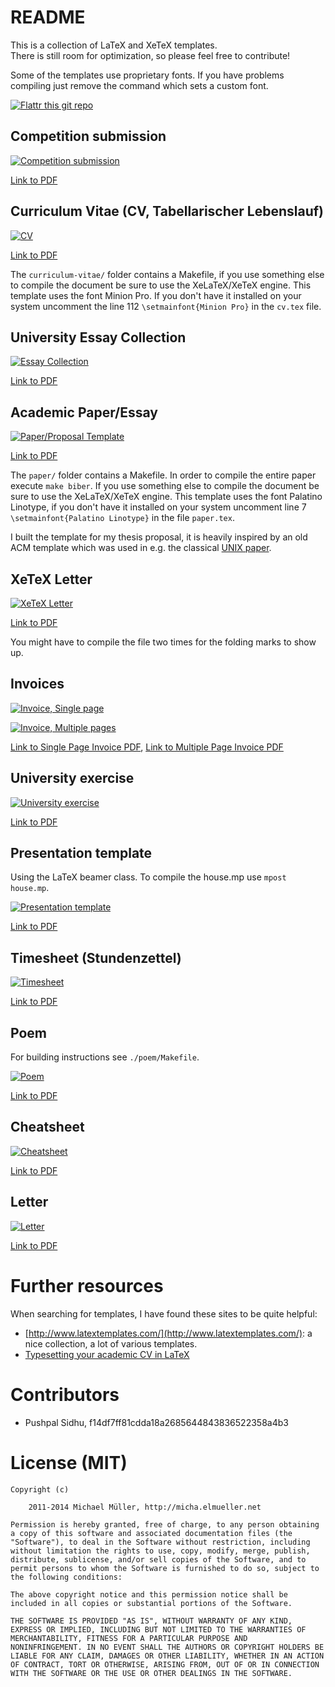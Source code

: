 # README

This is a collection of LaTeX and XeTeX templates.  
There is still room for optimization, so please feel free to contribute!

Some of the templates use proprietary fonts. If you have problems compiling
just remove the command which sets a custom font.

[![Flattr this git repo](http://api.flattr.com/button/flattr-badge-large.png)](http://flattr.com/thing/1421415/cmichilatex-template-collection-on-GitHub) 


## Competition submission

[![Competition submission](https://github.com/cmichi/latex-template-collection/raw/master/images/competition-submission.png)](https://github.com/cmichi/latex-template-collection/raw/master/competition-submission/application.pdf)

[Link to PDF](https://github.com/cmichi/latex-template-collection/raw/master/competition-submission/application.pdf)


## Curriculum Vitae (CV, Tabellarischer Lebenslauf)

[![CV](https://github.com/cmichi/latex-template-collection/raw/master/images/cv.png)](https://github.com/cmichi/latex-template-collection/raw/master/curriculum-vitae/cv.pdf)

[Link to PDF](https://github.com/cmichi/latex-template-collection/raw/master/curriculum-vitae/cv.pdf)

The `curriculum-vitae/` folder contains a Makefile, if you use something else to compile the
document be sure to use the XeLaTeX/XeTeX engine.
This template uses the font Minion Pro. If you don't have it installed on
your system uncomment the line 112 `\setmainfont{Minion Pro}` in the `cv.tex`
file.


## University Essay Collection

[![Essay Collection](https://github.com/cmichi/latex-template-collection/raw/master/images/essay-collection.png)](https://github.com/cmichi/latex-template-collection/raw/master/essay-collection/report.pdf)

[Link to PDF](https://github.com/cmichi/latex-template-collection/raw/master/essay-collection/report.pdf)


## Academic Paper/Essay

[![Paper/Proposal Template](https://github.com/cmichi/latex-template-collection/raw/master/images/paper.png)](https://github.com/cmichi/latex-template-collection/raw/master/paper/paper.pdf)

[Link to PDF](https://github.com/cmichi/latex-template-collection/raw/master/paper/paper.pdf)

The `paper/` folder contains a Makefile. In order to compile the entire
paper execute `make biber`. If you use something else to compile the
document be sure to use the XeLaTeX/XeTeX engine.
This template uses the font Palatino Linotype, if you don't have it installed on
your system uncomment line 7 `\setmainfont{Palatino Linotype}` in the 
file `paper.tex`.

I built the template for my thesis proposal, it is heavily inspired by an old
ACM template which was used in e.g. the classical [UNIX paper](http://dl.acm.org/citation.cfm?id=361061).


## XeTeX Letter

[![XeTeX Letter](https://github.com/cmichi/latex-template-collection/raw/master/images/xetex-letter.png)](https://github.com/cmichi/latex-template-collection/raw/master/xetex-letter/xetex-letter.pdf)

[Link to PDF](https://github.com/cmichi/latex-template-collection/raw/master/xetex-letter/xetex-letter.pdf)

You might have to compile the file two times for the folding marks to 
show up.


## Invoices

[![Invoice, Single page](https://github.com/cmichi/latex-template-collection/raw/master/images/invoice1.png)](https://github.com/cmichi/latex-template-collection/raw/master/invoice-single-page/angebot.pdf)

[![Invoice, Multiple pages](https://github.com/cmichi/latex-template-collection/raw/master/images/invoice0.png)](https://github.com/cmichi/latex-template-collection/raw/master/invoice-multiple-pages/angebot.pdf)

[Link to Single Page Invoice PDF](https://github.com/cmichi/latex-template-collection/raw/master/invoice-single-page/angebot.pdf),
[Link to Multiple Page Invoice PDF](https://github.com/cmichi/latex-template-collection/raw/master/invoice-multiple-pages/angebot.pdf)


## University exercise

[![University exercise](https://github.com/cmichi/latex-template-collection/raw/master/images/exercise.png)](https://github.com/cmichi/latex-template-collection/raw/master/university-exercise/exercise.pdf)

[Link to PDF](https://github.com/cmichi/latex-template-collection/raw/master/university-exercise/exercise.pdf)


## Presentation template

Using the LaTeX beamer class.
To compile the house.mp use `mpost house.mp`.

[![Presentation template](https://github.com/cmichi/latex-template-collection/raw/master/images/presentation.png)](https://github.com/cmichi/latex-template-collection/raw/master/presentation-beamer/Beamer.pdf)

[Link to PDF](https://github.com/cmichi/latex-template-collection/raw/master/presentation-beamer/Beamer.pdf)


## Timesheet (Stundenzettel)

[![Timesheet](https://github.com/cmichi/latex-template-collection/raw/master/images/timesheet.png)](https://github.com/cmichi/latex-template-collection/raw/master/timesheet/timesheet.pdf)

[Link to PDF](https://github.com/cmichi/latex-template-collection/raw/master/timesheet/timesheet.pdf)


## Poem

For building instructions see `./poem/Makefile`.

[![Poem](https://github.com/cmichi/latex-template-collection/raw/master/images/poem.png)](https://github.com/cmichi/latex-template-collection/raw/master/poem/poem.pdf)

[Link to PDF](https://github.com/cmichi/latex-template-collection/raw/master/poem/poem.pdf)


## Cheatsheet 

[![Cheatsheet](https://github.com/cmichi/latex-template-collection/raw/master/images/cheatsheet.png)](https://github.com/cmichi/latex-template-collection/raw/master/cheatsheet/cheatsheet.pdf)

[Link to PDF](https://github.com/cmichi/latex-template-collection/raw/master/cheatsheet/cheatsheet.pdf)


## Letter

[![Letter](https://github.com/cmichi/latex-template-collection/raw/master/images/letter.png)](https://github.com/cmichi/latex-template-collection/raw/master/letter/letter.pdf)

[Link to PDF](https://github.com/cmichi/latex-template-collection/raw/master/letter/letter.pdf)


# Further resources

When searching for templates, I have found these sites to be quite helpful:

 * [http://www.latextemplates.com/](http://www.latextemplates.com/): a nice
   collection, a lot of various templates.
 * [Typesetting your academic CV in LaTeX](http://nitens.org/taraborelli/cvtex)


# Contributors

 * Pushpal Sidhu, f14df7ff81cdda18a2685644843836522358a4b3


# License (MIT)

	Copyright (c) 

		2011-2014 Michael Müller, http://micha.elmueller.net

	Permission is hereby granted, free of charge, to any person obtaining
	a copy of this software and associated documentation files (the
	"Software"), to deal in the Software without restriction, including
	without limitation the rights to use, copy, modify, merge, publish,
	distribute, sublicense, and/or sell copies of the Software, and to
	permit persons to whom the Software is furnished to do so, subject to
	the following conditions:

	The above copyright notice and this permission notice shall be
	included in all copies or substantial portions of the Software.

	THE SOFTWARE IS PROVIDED "AS IS", WITHOUT WARRANTY OF ANY KIND,
	EXPRESS OR IMPLIED, INCLUDING BUT NOT LIMITED TO THE WARRANTIES OF
	MERCHANTABILITY, FITNESS FOR A PARTICULAR PURPOSE AND
	NONINFRINGEMENT. IN NO EVENT SHALL THE AUTHORS OR COPYRIGHT HOLDERS BE
	LIABLE FOR ANY CLAIM, DAMAGES OR OTHER LIABILITY, WHETHER IN AN ACTION
	OF CONTRACT, TORT OR OTHERWISE, ARISING FROM, OUT OF OR IN CONNECTION
	WITH THE SOFTWARE OR THE USE OR OTHER DEALINGS IN THE SOFTWARE.
